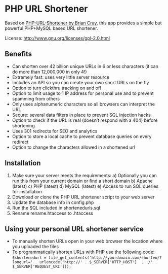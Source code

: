 # PHP URL Shortener

Based on [PHP-URL-Shortener by Brian Cray](https://github.com/briancray/PHP-URL-Shortener), this app provides a simple but powerful PHP+MySQL based URL shortener.

License: http://www.gnu.org/licenses/gpl-2.0.html

## Benefits

- Can shorten over 42 billion unique URLs in 6 or less characters (it can do more than 12,000,000 in only 4!)
- Extremely fast: uses very little server resource
- Includes an API so you can create your own short URLs on the fly
- Option to turn clickthru tracking on and off
- Option to limit usage to 1 IP address for personal use and to prevent spamming from others
- Only uses alphanumeric characters so all browsers can interpret the URL
- Secure: several data filters in place to prevent SQL injection hacks
- Option to check if the URL is real (doesn’t respond with a 404) before shortening
- Uses 301 redirects for SEO and analytics
- Option to store a local cache to prevent database queries on every redirect
- Option to change the characters allowed in a shortened url

## Installation

1. Make sure your server meets the requirements:
    a) Optionally you can run this from your current domain or find a short domain
    b) Apache (latest)
    c) PHP (latest)
    d) MySQL (latest)
    e) Access to run SQL queries for installation
2. Download or clone the PHP URL shortener script to your web server
3. Update the database info in config.php
4. Run the SQL included in shortenedurls.sql
6. Rename rename.htaccess to .htaccess

## Using your personal URL shortener service

- To manually shorten URLs open in your web browser the location where you uploaded the files
- To programmatically shorten URLs with PHP use the following code:
    `$shortenedurl = file_get_contents('http://yourdomain.com/shorten/?longurl=' . urlencode('http://' . $_SERVER['HTTP_HOST']  . '/' . $_SERVER['REQUEST_URI']));`
